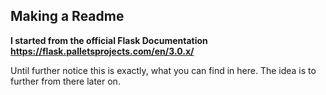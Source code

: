## Making a Readme
**I started from the official Flask Documentation https://flask.palletsprojects.com/en/3.0.x/**

Until further notice this is exactly, what you can find in here. 
The idea is to further from there later on.

